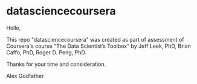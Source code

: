 datasciencecoursera
===================

Hello,

This repo "datasciencecoursera" was created as part of assessment of Coursera's course "The Data Scientist’s Toolbox" by Jeff Leek, PhD, Brian Caffo, PhD, Roger D. Peng, PhD.

Thanks for your time and consideration.

Alex Godfather

